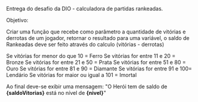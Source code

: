 Entrega do desafio da DIO - calculadora de partidas rankeadas.


Objetivo:

Criar uma função que recebe como parâmetro a quantidade de vitórias e derrotas de um jogador,
retornar o resultado para uma variável, o saldo de Rankeadas deve ser feito através do calculo (vitórias - derrotas)

Se vitórias for menor do que 10 = Ferro
Se vitórias for entre 11 e 20 = Bronze
Se vitórias for entre 21 e 50 = Prata
Se vitórias for entre 51 e 80 = Ouro
Se vitórias for entre 81 e 90 = Diamante
Se vitórias for entre 91 e 100= Lendário
Se vitórias for maior ou igual a 101 = Imortal


Ao final deve-se exibir uma mensagem:
"O Herói tem de saldo de **{saldoVitorias}** está no nível de **{nivel}**"
